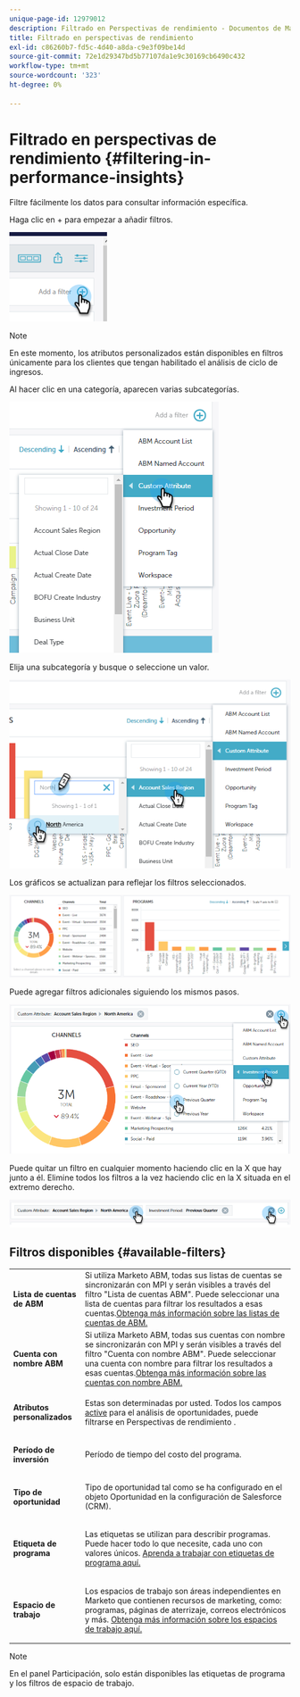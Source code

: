 ```yaml
---
unique-page-id: 12979012
description: Filtrado en Perspectivas de rendimiento - Documentos de Marketo - Documentación del producto
title: Filtrado en perspectivas de rendimiento
exl-id: c86260b7-fd5c-4d40-a8da-c9e3f09be14d
source-git-commit: 72e1d29347bd5b77107da1e9c30169cb6490c432
workflow-type: tm+mt
source-wordcount: '323'
ht-degree: 0%

---
```


# Filtrado en perspectivas de rendimiento {#filtering-in-performance-insights}

Filtre fácilmente los datos para consultar información específica.

Haga clic en + para empezar a añadir filtros.

![](assets/1-1.png)

>[!NOTE]
>
>En este momento, los atributos personalizados están disponibles en filtros únicamente para los clientes que tengan habilitado el análisis de ciclo de ingresos.

Al hacer clic en una categoría, aparecen varias subcategorías.

![](assets/two-1.png)

Elija una subcategoría y busque o seleccione un valor.

![](assets/three.png)

Los gráficos se actualizan para reflejar los filtros seleccionados.

![](assets/four-1.png)

Puede agregar filtros adicionales siguiendo los mismos pasos.

![](assets/five.png)

Puede quitar un filtro en cualquier momento haciendo clic en la X que hay junto a él. Elimine todos los filtros a la vez haciendo clic en la X situada en el extremo derecho.

![](assets/6-2.png)

## Filtros disponibles {#available-filters}

<table> 
 <tbody> 
  <tr> 
   <td colspan="1"><strong>Lista de cuentas de ABM</strong></td> 
   <td colspan="1">Si utiliza Marketo ABM, todas sus listas de cuentas se sincronizarán con MPI y serán visibles a través del filtro "Lista de cuentas ABM". Puede seleccionar una lista de cuentas para filtrar los resultados a esas cuentas.<a href="https://docs.marketo.com/display/public/DOCS/Account-Based+Web+Marketing+with+ABM" rel="nofollow">Obtenga más información sobre las listas de cuentas de ABM.</a></td> 
  </tr> 
  <tr> 
   <td colspan="1"><strong>Cuenta con nombre ABM</strong></td> 
   <td colspan="1">Si utiliza Marketo ABM, todas sus cuentas con nombre se sincronizarán con MPI y serán visibles a través del filtro "Cuenta con nombre ABM". Puede seleccionar una cuenta con nombre para filtrar los resultados a esas cuentas.<a href="https://docs.marketo.com/x/eaCt" rel="nofollow">Obtenga más información sobre las cuentas con nombre ABM.</a></td> 
  </tr> 
  <tr> 
   <td colspan="1"><strong>Atributos personalizados</strong></td> 
   <td colspan="1"><p>Estas son determinadas por usted. Todos los campos <a href="/help/marketo/product-docs/reporting/revenue-cycle-analytics/revenue-tools/enabling-custom-field-sync-for-revenue-cycle-analytics.md" rel="nofollow">active</a> para el análisis de oportunidades, puede filtrarse en Perspectivas de rendimiento .</p></td> 
  </tr> 
  <tr> 
   <td colspan="1"><p><strong>Período de inversión</strong></p></td> 
   <td colspan="1"><p>Período de tiempo del costo del programa.</p></td> 
  </tr> 
  <tr> 
   <td colspan="1"><p><strong>Tipo de oportunidad</strong></p></td> 
   <td colspan="1"><p>Tipo de oportunidad tal como se ha configurado en el objeto Oportunidad en la configuración de Salesforce (CRM).</p></td> 
  </tr> 
  <tr> 
   <td><p><strong>Etiqueta de programa</strong></p></td> 
   <td><p>Las etiquetas se utilizan para describir programas. Puede hacer todo lo que necesite, cada uno con valores únicos. <a href="/help/marketo/product-docs/administration/tags/create-a-new-program-tag-and-tag-values.md" rel="nofollow">Aprenda a trabajar con etiquetas de programa aquí.</a></p></td> 
  </tr> 
  <tr> 
   <td><strong>Espacio de trabajo</strong></td> 
   <td><p>Los espacios de trabajo son áreas independientes en Marketo que contienen recursos de marketing, como: programas, páginas de aterrizaje, correos electrónicos y más. <a href="/help/marketo/product-docs/administration/workspaces-and-person-partitions/understanding-workspaces-and-person-partitions.md" rel="nofollow">Obtenga más información sobre los espacios de trabajo aquí.</a></p></td> 
  </tr> 
 </tbody> 
</table>

>[!NOTE]
>
>En el panel Participación, solo están disponibles las etiquetas de programa y los filtros de espacio de trabajo.
